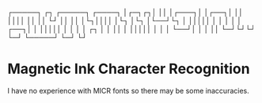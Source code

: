 ┌─────┐   ┌┐    ┌─────┐ ┌────┐
│┌─┐┌┐│   ││    │┌───┐│ │┌──┐│
││ ││││   ││    ││   └┘ ││  ││
│└┐││││   │└┐   │└┐     │└──┘└┐
│ │││││   │ │   │ │     │ ┌──┐│
│ │││││   │ │   │ │  ┌┐ │ │  ││
│ │││││   │ │   │ └──┘│ │ │  ││
└─┘└┘└┘   └─┘   └─────┘ └─┘  └┘

# Magnetic Ink Character Recognition

I have no experience with MICR fonts so there may be some inaccuracies.
